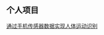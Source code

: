 ## 个人项目

[通过手机传感器数据实现人体运动识别](https://github.com/wutong798/Human_Activity_Recognition_with_Smartphones)
